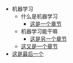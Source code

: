 - 机器学习
  - 什么是机器学习
    - [这是一个章节](chapter1/subChapter1/a)
  - 机器学习能干嘛
    - [这是另一个章节](chapter1/subChapter2/d)
  - [这又是一个章节](chapter1/b)
- [这是最后一个](c)
